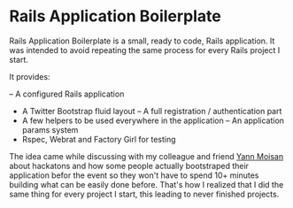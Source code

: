 Rails Application Boilerplate
=============================

Rails Application Boilerplate is a small, ready to code, Rails application. It was intended to avoid repeating the same process for every Rails project I start.

It provides:

– A configured Rails application 
- A Twitter Bootstrap fluid layout
– A full registration / authentication part
- A few helpers to be used everywhere in the application
– An application params system
- Rspec, Webrat and Factory Girl for testing

The idea came while discussing with my colleague and friend [Yann Moisan](https://github.com/YannMoisan) about hackatons and how some people actually bootstraped their application befor the event so they won't have to spend 10+ minutes building what can be easily done before. That's how I realized that I did the same thing for every project I start, this leading to never finished projects.